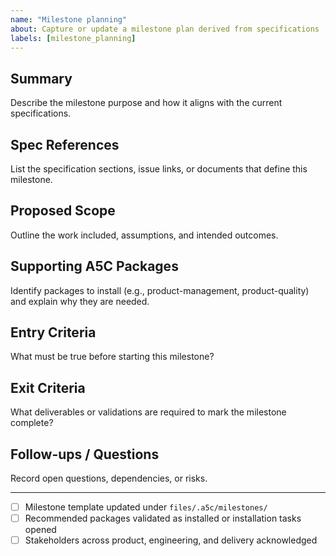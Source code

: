 ```yaml
---
name: "Milestone planning"
about: Capture or update a milestone plan derived from specifications
labels: [milestone_planning]
---
```


## Summary
Describe the milestone purpose and how it aligns with the current specifications.

## Spec References
List the specification sections, issue links, or documents that define this milestone.

## Proposed Scope
Outline the work included, assumptions, and intended outcomes.

## Supporting A5C Packages
Identify packages to install (e.g., product-management, product-quality) and explain why they are needed.

## Entry Criteria
What must be true before starting this milestone?

## Exit Criteria
What deliverables or validations are required to mark the milestone complete?

## Follow-ups / Questions
Record open questions, dependencies, or risks.

---
- [ ] Milestone template updated under `files/.a5c/milestones/`
- [ ] Recommended packages validated as installed or installation tasks opened
- [ ] Stakeholders across product, engineering, and delivery acknowledged
